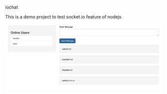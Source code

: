 iochat

This is a demo project to test socket.io feature of nodejs

![ScreenShot](https://github.com/ozkulah/iochat/blob/master/iochat_test.png)